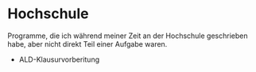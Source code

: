 # Hochschule
Programme, die ich während meiner Zeit an der Hochschule geschrieben habe, aber nicht direkt Teil einer Aufgabe waren.
- ALD-Klausurvorberitung
